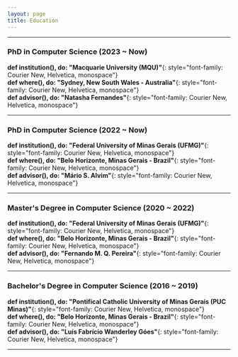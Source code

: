```yaml
---
layout: page
title: Education
---
```


---

### PhD in Computer Science (2023 ~ Now)
**def institution(), do: "Macquarie University (MQU)"**{: style="font-family: Courier New, Helvetica, monospace"}  
**def where(), do: "Sydney, New South Wales - Australia"**{: style="font-family: Courier New, Helvetica, monospace"}  
**def advisor(), do: "Natasha Fernandes"**{: style="font-family: Courier New, Helvetica, monospace"}  

---

### PhD in Computer Science (2022 ~ Now)
**def institution(), 
  do: "Federal University of Minas Gerais (UFMG)"**{: style="font-family: Courier New, Helvetica, monospace"}  
**def where(), do: "Belo Horizonte, Minas Gerais - Brazil"**{: style="font-family: Courier New, Helvetica, monospace"}  
**def advisor(), do: "Mário S. Alvim"**{: style="font-family: Courier New, Helvetica, monospace"}  

---

### Master's Degree in Computer Science (2020 ~ 2022)
**def institution(), do: "Federal University of Minas Gerais (UFMG)"**{: style="font-family: Courier New, Helvetica, monospace"}  
**def where(), do: "Belo Horizonte, Minas Gerais - Brazil"**{: style="font-family: Courier New, Helvetica, monospace"}  
**def advisor(), do: "Fernando M. Q. Pereira"**{: style="font-family: Courier New, Helvetica, monospace"}  

---

### Bachelor's Degree in Computer Science (2016 ~ 2019)
**def institution(), do: "Pontifical Catholic University of Minas Gerais (PUC Minas)"**{: style="font-family: Courier New, Helvetica, monospace"}  
**def where(), do: "Belo Horizonte, Minas Gerais - Brazil"**{: style="font-family: Courier New, Helvetica, monospace"}  
**def advisor(), do: "Luís Fabrício Wanderley Góes"**{: style="font-family: Courier New, Helvetica, monospace"}  

---
